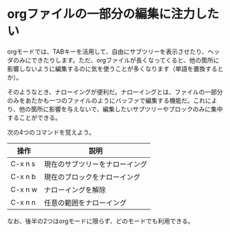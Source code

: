 
# orgファイルの一部分の編集に注力したい

orgモードでは、TABキーを活用して、自由にサブツリーを表示させたり、ヘッダのみにできたりします。ただ、orgファイルが長くなってくると、他の箇所に影響しないように編集するのに気を使うことが多くなります（単語を置換するとか）。

そのようなとき、ナローイングが便利だ。ナローイングとは、ファイルの一部分のみをあたかも一つのファイルのようにバッファで編集する機能だ。これにより、他の箇所に影響を与えないで、編集したいサブツリーやブロックのみに集中することができる。

次の4つのコマンドを覚えよう。

| 操作    | 説明            |
| ------- | --------------- |
| C-x n s | 現在のサブツリーをナローイング |
| C-x n b | 現在のブロックをナローイング |
| C-x n w | ナローイングを解除 |
| C-x n n | 任意の範囲をナローイング |

なお、後半の2つはorgモードに限らず、どのモードでも利用できる。

